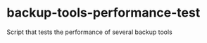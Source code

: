 backup-tools-performance-test
=============================

Script that tests the performance of several backup tools
